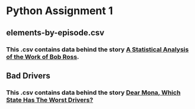 # Python Assignment 1

## elements-by-episode.csv
### This .csv contains data behind the story [A Statistical Analysis of the Work of Bob Ross](https://fivethirtyeight.com/features/a-statistical-analysis-of-the-work-of-bob-ross/).

## Bad Drivers
### This .csv contains data behind the story [Dear Mona, Which State Has The Worst Drivers?](http://fivethirtyeight.com/datalab/which-state-has-the-worst-drivers/)
